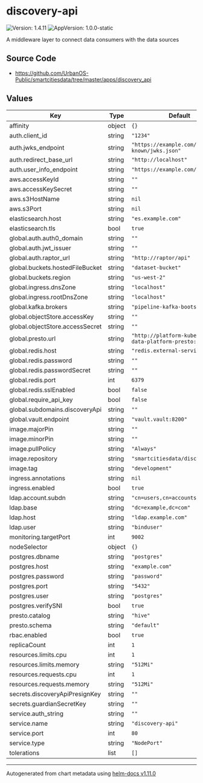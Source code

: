 # discovery-api

![Version: 1.4.11](https://img.shields.io/badge/Version-1.4.11-informational?style=flat-square) ![AppVersion: 1.0.0-static](https://img.shields.io/badge/AppVersion-1.0.0--static-informational?style=flat-square)

A middleware layer to connect data consumers with the data sources

## Source Code

* <https://github.com/UrbanOS-Public/smartcitiesdata/tree/master/apps/discovery_api>

## Values

| Key | Type | Default | Description |
|-----|------|---------|-------------|
| affinity | object | `{}` |  |
| auth.client_id | string | `"1234"` |  |
| auth.jwks_endpoint | string | `"https://example.com/.well-known/jwks.json"` |  |
| auth.redirect_base_url | string | `"http://localhost"` |  |
| auth.user_info_endpoint | string | `"https://example.com/userinfo"` |  |
| aws.accessKeyId | string | `""` |  |
| aws.accessKeySecret | string | `""` |  |
| aws.s3HostName | string | `nil` |  |
| aws.s3Port | string | `nil` |  |
| elasticsearch.host | string | `"es.example.com"` |  |
| elasticsearch.tls | bool | `true` |  |
| global.auth.auth0_domain | string | `""` |  |
| global.auth.jwt_issuer | string | `""` |  |
| global.auth.raptor_url | string | `"http://raptor/api"` |  |
| global.buckets.hostedFileBucket | string | `"dataset-bucket"` |  |
| global.buckets.region | string | `"us-west-2"` |  |
| global.ingress.dnsZone | string | `"localhost"` |  |
| global.ingress.rootDnsZone | string | `"localhost"` |  |
| global.kafka.brokers | string | `"pipeline-kafka-bootstrap:9092"` |  |
| global.objectStore.accessKey | string | `""` |  |
| global.objectStore.accessSecret | string | `""` |  |
| global.presto.url | string | `"http://platform-kubernetes-data-platform-presto:8080"` |  |
| global.redis.host | string | `"redis.external-services"` |  |
| global.redis.password | string | `""` |  |
| global.redis.passwordSecret | string | `""` |  |
| global.redis.port | int | `6379` |  |
| global.redis.sslEnabled | bool | `false` |  |
| global.require_api_key | bool | `false` |  |
| global.subdomains.discoveryApi | string | `""` |  |
| global.vault.endpoint | string | `"vault.vault:8200"` |  |
| image.majorPin | string | `""` |  |
| image.minorPin | string | `""` |  |
| image.pullPolicy | string | `"Always"` |  |
| image.repository | string | `"smartcitiesdata/discovery_api"` |  |
| image.tag | string | `"development"` |  |
| ingress.annotations | string | `nil` |  |
| ingress.enabled | bool | `true` |  |
| ldap.account.subdn | string | `"cn=users,cn=accounts"` |  |
| ldap.base | string | `"dc=example,dc=com"` |  |
| ldap.host | string | `"ldap.example.com"` |  |
| ldap.user | string | `"binduser"` |  |
| monitoring.targetPort | int | `9002` |  |
| nodeSelector | object | `{}` |  |
| postgres.dbname | string | `"postgres"` |  |
| postgres.host | string | `"example.com"` |  |
| postgres.password | string | `"password"` |  |
| postgres.port | string | `"5432"` |  |
| postgres.user | string | `"postgres"` |  |
| postgres.verifySNI | bool | `true` |  |
| presto.catalog | string | `"hive"` |  |
| presto.schema | string | `"default"` |  |
| rbac.enabled | bool | `true` |  |
| replicaCount | int | `1` |  |
| resources.limits.cpu | int | `1` |  |
| resources.limits.memory | string | `"512Mi"` |  |
| resources.requests.cpu | int | `1` |  |
| resources.requests.memory | string | `"512Mi"` |  |
| secrets.discoveryApiPresignKey | string | `""` |  |
| secrets.guardianSecretKey | string | `""` |  |
| service.auth_string | string | `""` |  |
| service.name | string | `"discovery-api"` |  |
| service.port | int | `80` |  |
| service.type | string | `"NodePort"` |  |
| tolerations | list | `[]` |  |

----------------------------------------------
Autogenerated from chart metadata using [helm-docs v1.11.0](https://github.com/norwoodj/helm-docs/releases/v1.11.0)
